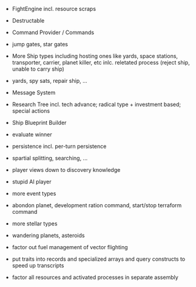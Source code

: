 - FightEngine incl. resource scraps
- Destructable
- Command Provider / Commands
- jump gates, star gates
- More Ship types including hosting ones like yards, space stations, transporter, carrier, planet killer, etc inlc. reletated process (reject ship, unable to carry ship)
- yards, spy sats, repair ship, ...
- Message System
- Research Tree incl. tech advance; radical type + investment based; special actions
- Ship Blueprint Builder
- evaluate winner
- persistence incl. per-turn persistence
- spartial splitting, searching, ...
- player views down to discovery knowledge
- stupid AI player
- more event types
- abondon planet, development ration command, start/stop terraform command
- more stellar types
- wandering planets, asteroids

- factor out fuel management of vector flighting
- put traits into records and specialized arrays and query constructs to speed up transcripts

- factor all resources and activated processes in separate assembly